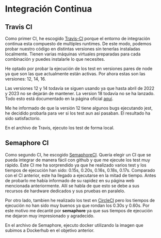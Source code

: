 # Integración Continua

## Travis CI
Como primer CI, he escogido [Travis-CI](https://www.travis-ci.com/about-us/) porque el entorno de integración continua esta compuesto de multiples runtimes. De este modo, podemos probar nuestro código en distintas versiones sin tenerlas instaladas localmente. Tienen varias máquinas virtuales preparadas para cada combinación y puedes instalarle lo que necesites.

He optado por probar la ejecución de los test en versiones pares de node ya que son las que actualmente están activas. Por ahora estas son las versiones: 12, 14, 16.

Las versiones 12 y 14 todavía se siguen usando ya que hasta abril de 2022 y 2023 no se dejarán de mantener. La version 18 todavía no se ha lanzado. Todo esto está documentado en la página oficial [aquí](https://nodejs.org/es/about/releases/).

Me he informado de que la versión 12 tiene algunos bugs ejecutando jest, he decidido probarla para ver si los test aun así pasaban. El resultado ha sido satisfactorio.

En el archivo de Travis, ejecuto los test de forma local.

## Semaphore CI
Como segundo CI, he escogido [SemaphoreCI](https://semaphoreci.com/). Quería elegir un CI que se pueda integrar de manera fácil con github y que me ejecute los test muy rápido. Este CI me ha sorprendido ya que he realizado varios test y los tiempos de ejecución han sido: 0.15s, 0.20s, 0.16s, 0.18s, 0.17s. Comparado con el CI anterior, este ha llegado a ejecutarse en la mitad de tiempo. Antes de probarlo me había informado de su rapidez en su página web mencionada anteriormente. Allí se habla de que esto se debe a sus recursos de hardware dedicados y sus pruebas en paralelo.

Por otro lado, tambien he realizado los test en [CircleCI](https://circleci.com/) pero los tiempos de ejecución no han sido muy buenos ya que rondan los 0.30s y 0.60s. Por este motivo me decanté por **semaphore** ya que sus tiempos de ejecución me dejaron muy impresionado y agradecido.

En el archivo de Semaphore, ejecuto docker utilizando la imagen que subimos a Dockerhub en el objetivo anterior.
